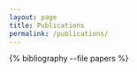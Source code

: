 ```yaml
---
layout: page
title: Publications
permalink: /publications/
---
```


{% bibliography --file papers %}

